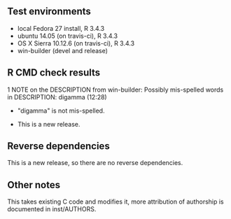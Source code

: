 ## Test environments
* local Fedora 27 install, R 3.4.3
* ubuntu 14.05 (on travis-ci), R 3.4.3
* OS X Sierra 10.12.6 (on travis-ci), R 3.4.3
* win-builder (devel and release)

## R CMD check results

1 NOTE on the DESCRIPTION from win-builder:
Possibly mis-spelled words in DESCRIPTION:
  digamma (12:28)
  
* "digamma" is not mis-spelled.

* This is a new release.

## Reverse dependencies

This is a new release, so there are no reverse dependencies.

## Other notes
 
This takes existing C code and modifies it, more attribution of authorship 
is documented in inst/AUTHORS.
